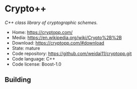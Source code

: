 # Crypto++

_C++ class library of cryptographic schemes._

- Home: https://cryptopp.com/
- Media: https://en.wikipedia.org/wiki/Crypto%2B%2B
- Download: https://cryptopp.com/#download
- State: mature
- Code repository: https://github.com/weidai11/cryptopp.git
- Code language: C++
- Code license: Boost-1.0

## Building
